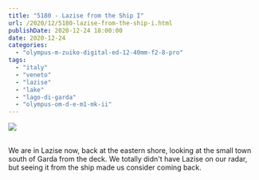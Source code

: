 ```yaml
---
title: "5180 - Lazise from the Ship I"
url: /2020/12/5180-lazise-from-the-ship-i.html
publishDate: 2020-12-24 18:00:00
date: 2020-12-24
categories: 
  - "olympus-m-zuiko-digital-ed-12-40mm-f2-8-pro"
tags: 
  - "italy"
  - "veneto"
  - "lazise"
  - "lake" 
  - "lago-di-garda"
  - "olympus-om-d-e-m1-mk-ii"
---
```

<div class="container">
<div class="center"><a target="_blank" href="https://d25zfm9zpd7gm5.cloudfront.net/1200x1200/2018/20180912_164638_lr.jpg"><img class="webfeedsFeaturedVisual" src="https://d25zfm9zpd7gm5.cloudfront.net/0600x0600/2018/20180912_164638_lr.jpg" /></a></div>
</div>
<br />

We are in Lazise now, back at the eastern shore, looking at the
small town south of Garda from the deck. We totally didn't have
Lazise on our radar, but seeing it from the ship made us consider
coming back.